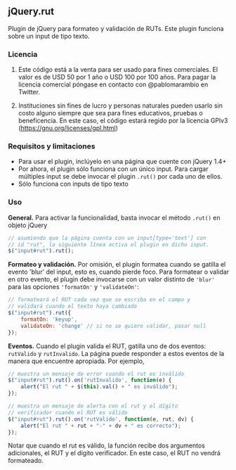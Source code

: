 ## jQuery.rut

Plugin de jQuery para formateo y validación de RUTs. Este plugin funciona sobre un input de tipo texto.

### Licencia

1. Este código está a la venta para ser usado para fines comerciales. El valor es de USD 50 por 1 año o USD 100 por 100 años. Para pagar la licencia comercial póngase en contacto con @pablomarambio en Twitter.

2. Instituciones sin fines de lucro y personas naturales pueden usarlo sin costo alguno siempre que sea para fines educativos, pruebas o beneficencia. En este caso, el código estará regido por la licencia GPlv3 (https://gnu.org/licenses/gpl.html)

### Requisitos y limitaciones

- Para usar el plugin, inclúyelo en una página que cuente con jQuery 1.4+
- Por ahora, el plugin sólo funciona con un único input. Para cargar múltiples input se debe invocar el plugin `.rut()` por cada uno de ellos.
- Sólo funciona con inputs de tipo texto

### Uso

**General.** Para activar la funcionalidad, basta invocar el método `.rut()` en objeto jQuery

```javascript
// asumiendo que la página cuenta con un input[type='text'] con 
// id "rut", la siguiente línea activa el plugin en dicho input.
$("input#rut").rut();
```

**Formateo y validación.** Por omisión, el plugin formatea cuando se gatilla el evento 'blur' del input, esto es, cuando pierde foco. Para formatear o validar en otro evento, el plugin debe invocarse con un valor distinto de `'blur'` para las opciones `'formatOn'` y `'validateOn'`:

```javascript
// formateará el RUT cada vez que se escriba en el campo y
// validará cuando el texto haya cambiado
$("input#rut").rut({
	formatOn: 'keyup',
	validateOn: 'change' // si no se quiere validar, pasar null
});
```

**Eventos.** Cuando el plugin valida el RUT, gatilla uno de dos eventos: `rutValido` y `rutInvalido`. La página puede responder a estos eventos de la manera que encuentre apropiada. Por ejemplo,

```javascript
// muestra un mensaje de error cuando el rut es inválido
$("input#rut").rut().on('rutInvalido', function(e) {
	alert("El rut " + $(this).val() + " es inválido");
});
```

```javascript
// muestra un mensaje de alerta con el rut y el dígito 
// verificador cuando el RUT es válido
$("input#rut").rut().on('rutValido', function(e, rut, dv) {
	alert("El rut " + rut + "-" + dv + " es correcto");
});
```

Notar que cuando el rut es válido, la función recibe dos argumentos adicionales, el RUT y el dígito verificador. En este caso, el RUT no vendrá formateado.